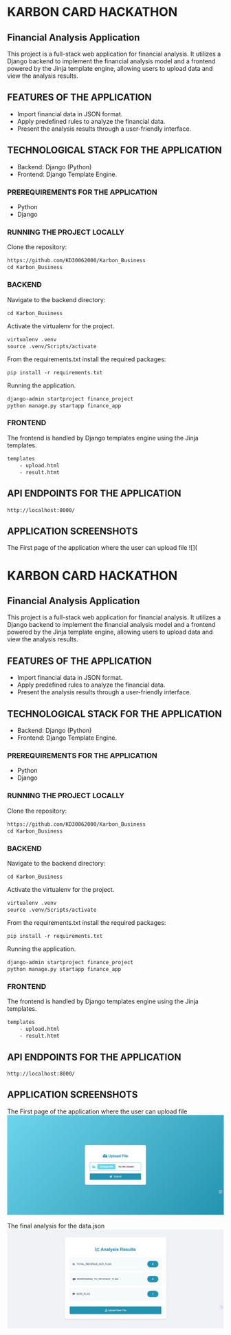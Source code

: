 
# KARBON CARD HACKATHON
## Financial Analysis Application

This project is a full-stack web application for financial analysis. It utilizes a Django backend to implement the financial analysis model and a frontend powered by the Jinja template engine, allowing users to upload data and view the analysis results.


## FEATURES OF THE APPLICATION

- Import financial data in JSON format.
- Apply predefined rules to analyze the financial data.
- Present the analysis results through a user-friendly interface.

## TECHNOLOGICAL STACK FOR THE APPLICATION

- Backend: Django (Python)
- Frontend: Django Template Engine.

### PREREQUIREMENTS FOR THE APPLICATION

- Python 
- Django

### RUNNING THE PROJECT LOCALLY 

Clone the repository:
   ```
   https://github.com/KD30062000/Karbon_Business   
   cd Karbon_Business
   ```

### BACKEND 

Navigate to the backend directory:
   ```
   cd Karbon_Business
   ```

Activate the virtualenv for the project.
   ```
   virtualenv .venv 
   source .venv/Scripts/activate
   ```

From the requirements.txt install the required packages:
   ```
   pip install -r requirements.txt
   ```

Running the application.
``` 
django-admin startproject finance_project
python manage.py startapp finance_app
```

### FRONTEND 
The frontend is handled by Django templates engine using the Jinja templates.
```
templates 
    - upload.html 
    - result.htmt
```


## API ENDPOINTS FOR THE APPLICATION

```http
http://localhost:8000/
```

## APPLICATION SCREENSHOTS 

The First page of the application where the user can upload file 
![](
# KARBON CARD HACKATHON
## Financial Analysis Application

This project is a full-stack web application for financial analysis. It utilizes a Django backend to implement the financial analysis model and a frontend powered by the Jinja template engine, allowing users to upload data and view the analysis results.


## FEATURES OF THE APPLICATION

- Import financial data in JSON format.
- Apply predefined rules to analyze the financial data.
- Present the analysis results through a user-friendly interface.

## TECHNOLOGICAL STACK FOR THE APPLICATION

- Backend: Django (Python)
- Frontend: Django Template Engine.

### PREREQUIREMENTS FOR THE APPLICATION

- Python 
- Django

### RUNNING THE PROJECT LOCALLY 

Clone the repository:
   ```
   https://github.com/KD30062000/Karbon_Business   
   cd Karbon_Business
   ```

### BACKEND 

Navigate to the backend directory:
   ```
   cd Karbon_Business
   ```

Activate the virtualenv for the project.
   ```
   virtualenv .venv 
   source .venv/Scripts/activate
   ```

From the requirements.txt install the required packages:
   ```
   pip install -r requirements.txt
   ```

Running the application.
``` 
django-admin startproject finance_project
python manage.py startapp finance_app
```

### FRONTEND 
The frontend is handled by Django templates engine using the Jinja templates.
```
templates 
    - upload.html 
    - result.htmt
```


## API ENDPOINTS FOR THE APPLICATION

```http
http://localhost:8000/
```

## APPLICATION SCREENSHOTS 

The First page of the application where the user can upload file 
![LOGO](Resources/img1.jpeg)

The final analysis for the data.json
![LOGO](Resources/img2.jpeg)



